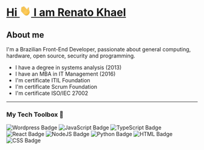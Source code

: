 # [Hi <img src="https://raw.githubusercontent.com/ABSphreak/ABSphreak/master/gifs/Hi.gif" width="30px"> I am Renato Khael](https://renatokhael.dev/)

## About me
I'm a Brazilian Front-End Developer, passionate about general computing, hardware, open source, security and programming. 

* I have a degree in systems analysis (2013)
* I have an MBA in IT Management (2016)
* I'm certificate ITIL Foundation
* I'm certificate Scrum Foundation
* I'm certificate ISO/IEC 27002

---
### My Tech Toolbox 🧰 

  ![Wordpress Badge](https://img.shields.io/badge/WordPress-21759B?logo=wordpress&logoColor=black&style=for-the-badge)
  ![JavaScript Badge](https://img.shields.io/badge/JavaScript-F7DF1E?style=for-the-badge&logo=javascript&logoColor=black)
  ![TypeScript Badge](https://img.shields.io/badge/TypeScript-007ACC?style=for-the-badge&logo=typescript&logoColor=white)
  ![React Badge](https://img.shields.io/badge/-ReactJs-61DAFB?logo=react&logoColor=black&style=for-the-badge)
  ![NodeJS Badge](https://img.shields.io/badge/Node.js-339933?style=for-the-badge&logo=node.js&logoColor=white)
  ![Python Badge](https://img.shields.io/badge/Python-3776AB?style=for-the-badge&logo=python&logoColor=white)
  ![HTML Badge](https://img.shields.io/badge/HTML5-EA3F0E?style=for-the-badge&logo=html5&logoColor=white)
  ![CSS Badge](https://img.shields.io/badge/CSS3-0567AA?&style=for-the-badge&logo=css3&logoColor=white)



